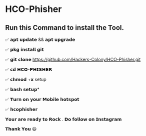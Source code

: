 # HCO-Phisher

## Run this Command to install the Tool.

✅ 𝗮𝗽𝘁 𝘂𝗽𝗱𝗮𝘁𝗲 && 𝗮𝗽𝘁 𝘂𝗽𝗴𝗿𝗮𝗱𝗲

✅ 𝗽𝗸𝗴 𝗶𝗻𝘀𝘁𝗮𝗹𝗹 𝗴𝗶𝘁

✅ 𝗴𝗶𝘁 𝗰𝗹𝗼𝗻𝗲 https://github.com/Hackers-Colony/HCO-Phisher.git

✅ 𝗰𝗱 𝗛𝗖𝗢-𝗣𝗛𝗜𝗦𝗛𝗘𝗥

✅ 𝗰𝗵𝗺𝗼𝗱 +𝘅 setup

✅ 𝗯𝗮𝘀𝗵 𝘀𝗲𝘁𝘂𝗽*

✅ 𝗧𝘂𝗿𝗻 𝗼𝗻 𝘆𝗼𝘂𝗿 𝗠𝗼𝗯𝗶𝗹𝗲 𝗵𝗼𝘁𝘀𝗽𝗼𝘁

✅ 𝗵𝗰𝗼𝗽𝗵𝗶𝘀𝗵𝗲𝗿

𝗬𝗼𝘂𝗿 𝗮𝗿𝗲 𝗿𝗲𝗮𝗱𝘆 𝘁𝗼 𝗥𝗼𝗰𝗸 . 𝗗𝗼 𝗳𝗼𝗹𝗹𝗼𝘄 𝗼𝗻 𝗜𝗻𝘀𝘁𝗮𝗴𝗿𝗮𝗺

𝗧𝗵𝗮𝗻𝗸 𝗬𝗼𝘂 😃
